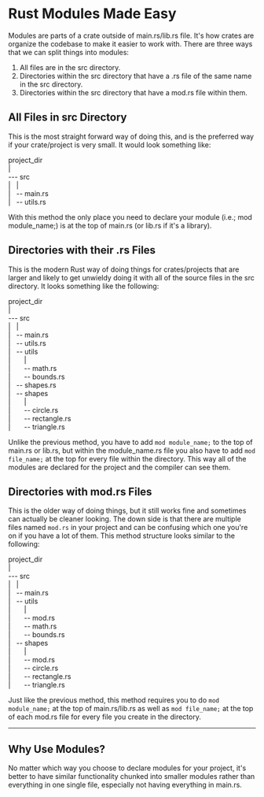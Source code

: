 # Rust Modules Made Easy
Modules are parts of a crate outside of main.rs/lib.rs file. It's how crates are organize the codebase to make it easier to work with. There are
three ways that we can split things into modules:

1. All files are in the src directory.
2. Directories within the src directory that have a .rs file of the same name in the src directory.
3. Directories within the src directory that have a mod.rs file within them.

## All Files in src Directory
This is the most straight forward way of doing this, and is the preferred way if your crate/project is very small. It would look something like:  
  
project_dir  
|  
--- src  
|&nbsp;&nbsp; |  
|&nbsp;&nbsp;&nbsp;-- main.rs  
|&nbsp;&nbsp;&nbsp;-- utils.rs  
  
With this method the only place you need to declare your module (i.e.; mod module_name;) is at the top of main.rs (or lib.rs if it's a library).  

## Directories with their .rs Files
This is the modern Rust way of doing things for crates/projects that are larger and likely to get unwieldy doing it with all of the source files in the src directory.
It looks something like the following:  
  
project_dir  
|  
--- src  
|&nbsp;&nbsp; |  
|&nbsp;&nbsp;&nbsp;-- main.rs  
|&nbsp;&nbsp;&nbsp;-- utils.rs  
|&nbsp;&nbsp;&nbsp;-- utils  
|&nbsp;&nbsp;&nbsp;&nbsp;&nbsp;&nbsp;&nbsp;|    
|&nbsp;&nbsp;&nbsp;&nbsp;&nbsp;&nbsp;&nbsp;-- math.rs  
|&nbsp;&nbsp;&nbsp;&nbsp;&nbsp;&nbsp;&nbsp;-- bounds.rs  
|&nbsp;&nbsp;&nbsp;-- shapes.rs  
|&nbsp;&nbsp;&nbsp;-- shapes  
|&nbsp;&nbsp;&nbsp;&nbsp;&nbsp;&nbsp;&nbsp;|  
|&nbsp;&nbsp;&nbsp;&nbsp;&nbsp;&nbsp;&nbsp;-- circle.rs  
|&nbsp;&nbsp;&nbsp;&nbsp;&nbsp;&nbsp;&nbsp;-- rectangle.rs  
|&nbsp;&nbsp;&nbsp;&nbsp;&nbsp;&nbsp;&nbsp;-- triangle.rs  
  
Unlike the previous method, you have to add `mod module_name;` to the top of main.rs or lib.rs, but within the module_name.rs file you also have to add `mod file_name;` at the top
for every file within the directory. This way all of the modules are declared for the project and the compiler can see them.  

## Directories with mod.rs Files
This is the older way of doing things, but it still works fine and sometimes can actually be cleaner looking. The down side is that there are multiple files named `mod.rs` in
your project and can be confusing which one you're on if you have a lot of them. This method structure looks similar to the following:  
  
project_dir  
|  
--- src  
|&nbsp;&nbsp; |  
|&nbsp;&nbsp;&nbsp;-- main.rs  
|&nbsp;&nbsp;&nbsp;-- utils  
|&nbsp;&nbsp;&nbsp;&nbsp;&nbsp;&nbsp;&nbsp;|  
|&nbsp;&nbsp;&nbsp;&nbsp;&nbsp;&nbsp;&nbsp;-- mod.rs    
|&nbsp;&nbsp;&nbsp;&nbsp;&nbsp;&nbsp;&nbsp;-- math.rs  
|&nbsp;&nbsp;&nbsp;&nbsp;&nbsp;&nbsp;&nbsp;-- bounds.rs  
|&nbsp;&nbsp;&nbsp;-- shapes  
|&nbsp;&nbsp;&nbsp;&nbsp;&nbsp;&nbsp;&nbsp;|  
|&nbsp;&nbsp;&nbsp;&nbsp;&nbsp;&nbsp;&nbsp;-- mod.rs  
|&nbsp;&nbsp;&nbsp;&nbsp;&nbsp;&nbsp;&nbsp;-- circle.rs  
|&nbsp;&nbsp;&nbsp;&nbsp;&nbsp;&nbsp;&nbsp;-- rectangle.rs  
|&nbsp;&nbsp;&nbsp;&nbsp;&nbsp;&nbsp;&nbsp;-- triangle.rs  
  
Just like the previous method, this method requires you to do `mod module_name;` at the top of main.rs/lib.rs as well as `mod file_name;` at the top of each mod.rs file for every file you
create in the directory.  
  
---  
  
## Why Use Modules?
No matter which way you choose to declare modules for your project, it's better to have similar functionality chunked into smaller modules rather than everything in one single file, especially
not having everything in main.rs.